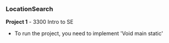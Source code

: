 ### LocationSearch
**Project 1** - 3300 Intro to SE

- To run the project, you need to implement 'Void main static'
